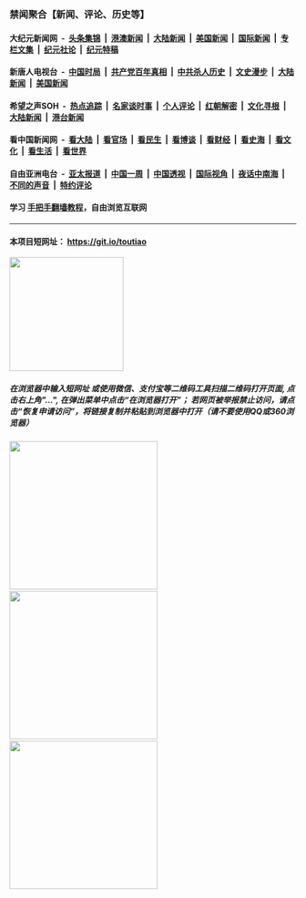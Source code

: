 ### 禁闻聚合【新闻、评论、历史等】

#### 大纪元新闻网 &nbsp;-&nbsp; [头条集锦](indexes/E头条集锦.md?t=03011702) &nbsp;|&nbsp; [港澳新闻](indexes/E港澳新闻.md?t=03011702)  &nbsp;|&nbsp; [大陆新闻](indexes/E大陆新闻.md?t=03011702) &nbsp;|&nbsp; [美国新闻](indexes/E美国新闻.md?t=03011702) &nbsp;|&nbsp; [国际新闻](indexes/E国际新闻.md?t=03011702) &nbsp;|&nbsp; [专栏文集](indexes/E专栏文集.md?t=03011702) &nbsp;|&nbsp; [纪元社论](indexes/E纪元社论.md?t=03011702) &nbsp;|&nbsp; [纪元特稿](indexes/E纪元特稿.md?t=03011702) 

#### 新唐人电视台 &nbsp;-&nbsp; [中国时局](indexes/N中国时局.md?t=03011702) &nbsp;|&nbsp; [共产党百年真相](indexes/N共产党百年真相.md?t=03011702) &nbsp;|&nbsp; [中共杀人历史](indexes/N中共杀人历史.md?t=03011702) &nbsp;|&nbsp; [文史漫步](indexes/N文史漫步.md?t=03011702) &nbsp;|&nbsp; [大陆新闻](indexes/N大陆新闻.md?t=03011702) &nbsp;|&nbsp; [美国新闻](indexes/N美国新闻.md?t=03011702)

#### 希望之声SOH &nbsp;-&nbsp; [热点追踪](indexes/H热点追踪.md?t=03011702) &nbsp;|&nbsp; [名家谈时事](indexes/H名家谈时事.md?t=03011702) &nbsp;|&nbsp; [个人评论](indexes/H个人评论.md?t=03011702)  &nbsp;|&nbsp; [红朝解密](indexes/H红朝解密.md?t=03011702) &nbsp;|&nbsp; [文化寻根](indexes/H文化寻根.md?t=03011702) &nbsp;|&nbsp; [大陆新闻](indexes/H大陆新闻.md?t=03011702) &nbsp;|&nbsp; [港台新闻](indexes/H港台新闻.md?t=03011702)

#### 看中国新闻网 &nbsp;-&nbsp; [看大陆](indexes/S看大陆.md?t=03011702) &nbsp;|&nbsp; [看官场](indexes/S看官场.md?t=03011702) &nbsp;|&nbsp; [看民生](indexes/S看民生.md?t=03011702)  &nbsp;|&nbsp; [看博谈](indexes/S看博谈.md?t=03011702) &nbsp;|&nbsp; [看财经](indexes/S看财经.md?t=03011702) &nbsp;|&nbsp; [看史海](indexes/S看史海.md?t=03011702) &nbsp;|&nbsp; [看文化](indexes/S看文化.md?t=03011702) &nbsp;|&nbsp; [看生活](indexes/S看生活.md?t=03011702) &nbsp;|&nbsp; [看世界](indexes/S看世界.md?t=03011702)

#### 自由亚洲电台 &nbsp;-&nbsp; [亚太报道](indexes/R亚太报道.md?t=03011702) &nbsp;|&nbsp; [中国一周](indexes/R中国一周.md?t=03011702) &nbsp;|&nbsp; [中国透视](indexes/R中国透视.md?t=03011702)  &nbsp;|&nbsp; [国际视角](indexes/R国际视角.md?t=03011702) &nbsp;|&nbsp; [夜话中南海](indexes/R夜话中南海.md?t=03011702) &nbsp;|&nbsp; [不同的声音](indexes/R不同的声音.md?t=03011702) &nbsp;|&nbsp; [特约评论](indexes/R特约评论.md?t=03011702)

#### 学习 [手把手翻墙教程](https://github.com/gfw-breaker/guides/wiki)，自由浏览互联网

----

#### 本项目短网址： https://git.io/toutiao
<img src="https://raw.githubusercontent.com/gfw-breaker/banned-news/master/scripts/img/qr.png" width="200px"/>  

##### 在浏览器中输入短网址 或使用微信、支付宝等二维码工具扫描二维码打开页面, 点击右上角"...", 在弹出菜单中点击“在浏览器打开”； 若网页被举报禁止访问，请点击“恢复申请访问”，将链接复制并粘贴到浏览器中打开（请不要使用QQ或360浏览器）

<img src="https://raw.githubusercontent.com/gfw-breaker/banned-news/master/scripts/img/1.png" width="260px"/> &nbsp; <img src="https://raw.githubusercontent.com/gfw-breaker/banned-news/master/scripts/img/2.png" width="260px"/> &nbsp; <img src="https://raw.githubusercontent.com/gfw-breaker/banned-news/master/scripts/img/3.png" width="260px"/>
